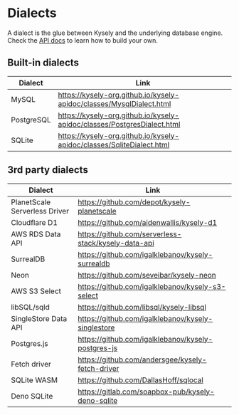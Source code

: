 # Dialects

A dialect is the glue between Kysely and the underlying database engine. Check the [API docs](https://kysely-org.github.io/kysely-apidoc/interfaces/Dialect.html) to learn how to build your own.

## Built-in dialects

| Dialect | Link |
| --- | --- |
| MySQL | https://kysely-org.github.io/kysely-apidoc/classes/MysqlDialect.html |
| PostgreSQL | https://kysely-org.github.io/kysely-apidoc/classes/PostgresDialect.html |
| SQLite | https://kysely-org.github.io/kysely-apidoc/classes/SqliteDialect.html |

## 3rd party dialects

| Dialect | Link |
| --- | --- |
| PlanetScale Serverless Driver | https://github.com/depot/kysely-planetscale |
| Cloudflare D1 | https://github.com/aidenwallis/kysely-d1 |
| AWS RDS Data API | https://github.com/serverless-stack/kysely-data-api |
| SurrealDB | https://github.com/igalklebanov/kysely-surrealdb |
| Neon | https://github.com/seveibar/kysely-neon |
| AWS S3 Select | https://github.com/igalklebanov/kysely-s3-select |
| libSQL/sqld | https://github.com/libsql/kysely-libsql |
| SingleStore Data API | https://github.com/igalklebanov/kysely-singlestore |
| Postgres.js | https://github.com/igalklebanov/kysely-postgres-js |
| Fetch driver | https://github.com/andersgee/kysely-fetch-driver |
| SQLite WASM | https://github.com/DallasHoff/sqlocal |
| Deno SQLite | https://gitlab.com/soapbox-pub/kysely-deno-sqlite |

